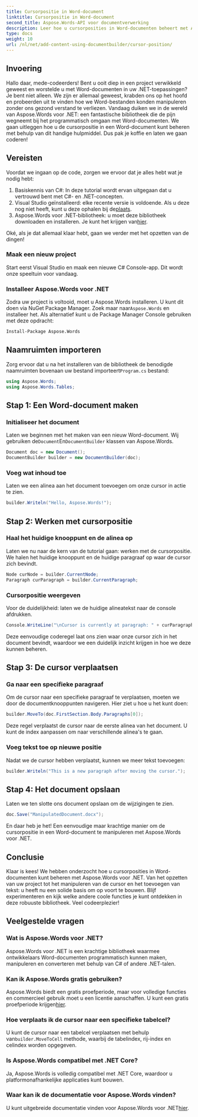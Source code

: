 ```yaml
---
title: Cursorpositie in Word-document
linktitle: Cursorpositie in Word-document
second_title: Aspose.Words-API voor documentverwerking
description: Leer hoe u cursorposities in Word-documenten beheert met Aspose.Words voor .NET met deze gedetailleerde, stapsgewijze handleiding. Perfect voor .NET-ontwikkelaars.
type: docs
weight: 10
url: /nl/net/add-content-using-documentbuilder/cursor-position/
---
```

## Invoering

Hallo daar, mede-codeerders! Bent u ooit diep in een project verwikkeld geweest en worstelde u met Word-documenten in uw .NET-toepassingen? Je bent niet alleen. We zijn er allemaal geweest, krabden ons op het hoofd en probeerden uit te vinden hoe we Word-bestanden konden manipuleren zonder ons gezond verstand te verliezen. Vandaag duiken we in de wereld van Aspose.Words voor .NET: een fantastische bibliotheek die de pijn wegneemt bij het programmatisch omgaan met Word-documenten. We gaan uitleggen hoe u de cursorpositie in een Word-document kunt beheren met behulp van dit handige hulpmiddel. Dus pak je koffie en laten we gaan coderen!

## Vereisten

Voordat we ingaan op de code, zorgen we ervoor dat je alles hebt wat je nodig hebt:

1. Basiskennis van C#: In deze tutorial wordt ervan uitgegaan dat u vertrouwd bent met C#- en .NET-concepten.
2.  Visual Studio geïnstalleerd: elke recente versie is voldoende. Als u deze nog niet heeft, kunt u deze ophalen bij de[plaats](https://visualstudio.microsoft.com/).
3.  Aspose.Words voor .NET-bibliotheek: u moet deze bibliotheek downloaden en installeren. Je kunt het krijgen van[hier](https://releases.aspose.com/words/net/).

Oké, als je dat allemaal klaar hebt, gaan we verder met het opzetten van de dingen!

### Maak een nieuw project

Start eerst Visual Studio en maak een nieuwe C# Console-app. Dit wordt onze speeltuin voor vandaag.

### Installeer Aspose.Words voor .NET

 Zodra uw project is voltooid, moet u Aspose.Words installeren. U kunt dit doen via NuGet Package Manager. Zoek maar naar`Aspose.Words` en installeer het. Als alternatief kunt u de Package Manager Console gebruiken met deze opdracht:

```bash
Install-Package Aspose.Words
```

## Naamruimten importeren

 Zorg ervoor dat u na het installeren van de bibliotheek de benodigde naamruimten bovenaan uw bestand importeert`Program.cs` bestand:

```csharp
using Aspose.Words;
using Aspose.Words.Tables;
```

## Stap 1: Een Word-document maken

### Initialiseer het document

 Laten we beginnen met het maken van een nieuw Word-document. Wij gebruiken de`Document`En`DocumentBuilder` klassen van Aspose.Words.

```csharp
Document doc = new Document();
DocumentBuilder builder = new DocumentBuilder(doc);
```

### Voeg wat inhoud toe

Laten we een alinea aan het document toevoegen om onze cursor in actie te zien.

```csharp
builder.Writeln("Hello, Aspose.Words!");
```

## Stap 2: Werken met cursorpositie

### Haal het huidige knooppunt en de alinea op

Laten we nu naar de kern van de tutorial gaan: werken met de cursorpositie. We halen het huidige knooppunt en de huidige paragraaf op waar de cursor zich bevindt.

```csharp
Node curNode = builder.CurrentNode;
Paragraph curParagraph = builder.CurrentParagraph;
```

### Cursorpositie weergeven

Voor de duidelijkheid: laten we de huidige alineatekst naar de console afdrukken.

```csharp
Console.WriteLine("\nCursor is currently at paragraph: " + curParagraph.GetText());
```

Deze eenvoudige coderegel laat ons zien waar onze cursor zich in het document bevindt, waardoor we een duidelijk inzicht krijgen in hoe we deze kunnen beheren.

## Stap 3: De cursor verplaatsen

### Ga naar een specifieke paragraaf

Om de cursor naar een specifieke paragraaf te verplaatsen, moeten we door de documentknooppunten navigeren. Hier ziet u hoe u het kunt doen:

```csharp
builder.MoveTo(doc.FirstSection.Body.Paragraphs[0]);
```

Deze regel verplaatst de cursor naar de eerste alinea van het document. U kunt de index aanpassen om naar verschillende alinea's te gaan.

### Voeg tekst toe op nieuwe positie

Nadat we de cursor hebben verplaatst, kunnen we meer tekst toevoegen:

```csharp
builder.Writeln("This is a new paragraph after moving the cursor.");
```

## Stap 4: Het document opslaan

Laten we ten slotte ons document opslaan om de wijzigingen te zien.

```csharp
doc.Save("ManipulatedDocument.docx");
```

En daar heb je het! Een eenvoudige maar krachtige manier om de cursorpositie in een Word-document te manipuleren met Aspose.Words voor .NET.

## Conclusie

Klaar is kees! We hebben onderzocht hoe u cursorposities in Word-documenten kunt beheren met Aspose.Words voor .NET. Van het opzetten van uw project tot het manipuleren van de cursor en het toevoegen van tekst: u heeft nu een solide basis om op voort te bouwen. Blijf experimenteren en kijk welke andere coole functies je kunt ontdekken in deze robuuste bibliotheek. Veel codeerplezier!

## Veelgestelde vragen

### Wat is Aspose.Words voor .NET?

Aspose.Words voor .NET is een krachtige bibliotheek waarmee ontwikkelaars Word-documenten programmatisch kunnen maken, manipuleren en converteren met behulp van C# of andere .NET-talen.

### Kan ik Aspose.Words gratis gebruiken?

 Aspose.Words biedt een gratis proefperiode, maar voor volledige functies en commercieel gebruik moet u een licentie aanschaffen. U kunt een gratis proefperiode krijgen[hier](https://releases.aspose.com/).

### Hoe verplaats ik de cursor naar een specifieke tabelcel?

 U kunt de cursor naar een tabelcel verplaatsen met behulp van`builder.MoveToCell` methode, waarbij de tabelindex, rij-index en celindex worden opgegeven.

### Is Aspose.Words compatibel met .NET Core?

Ja, Aspose.Words is volledig compatibel met .NET Core, waardoor u platformonafhankelijke applicaties kunt bouwen.

### Waar kan ik de documentatie voor Aspose.Words vinden?

 U kunt uitgebreide documentatie vinden voor Aspose.Words voor .NET[hier](https://reference.aspose.com/words/net/).
